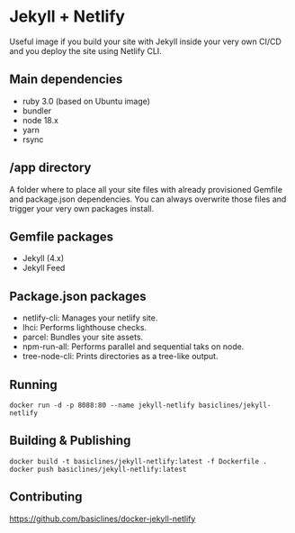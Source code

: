 # Jekyll + Netlify

Useful image if you build your site with Jekyll inside your very own CI/CD and you deploy the site using Netlify CLI.

## Main dependencies

* ruby 3.0 (based on Ubuntu image)
* bundler
* node 18.x
* yarn
* rsync

## /app directory

A folder where to place all your site files with already provisioned Gemfile and package.json dependencies.
You can always overwrite those files and trigger your very own packages install.

## Gemfile packages

* Jekyll (4.x)
* Jekyll Feed

## Package.json packages

* netlify-cli: Manages your netlify site.
* lhci: Performs lighthouse checks.
* parcel: Bundles your site assets.
* npm-run-all: Performs parallel and sequential taks on node.
* tree-node-cli: Prints directories as a tree-like output.

## Running

```
docker run -d -p 8088:80 --name jekyll-netlify basiclines/jekyll-netlify
```

## Building & Publishing

```
docker build -t basiclines/jekyll-netlify:latest -f Dockerfile .
docker push basiclines/jekyll-netlify:latest
```

## Contributing

https://github.com/basiclines/docker-jekyll-netlify
